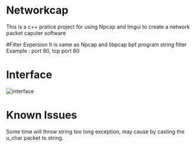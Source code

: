 # Networkcap
This is a c++ pratice project for using Npcap and Imgui to create a network packet caputer software

#Filter Expersion
It is same as Npcap and libpcap bpf program string filter
Example : port 80, tcp port 80


# Interface
![interface](https://github.com/RuiTheSaltyFish/networkcap/assets/121046801/2cbb2da3-d90d-4484-acf8-c511eb08d9a0)


# Known Issues
Some time will throw string too long exception, may cause by casting the u_char packet to string.
